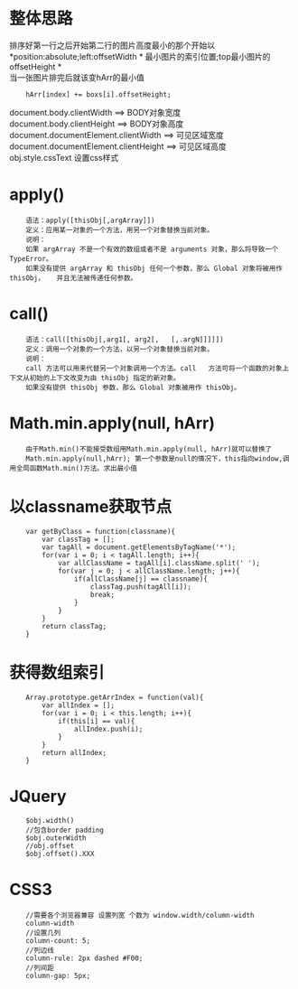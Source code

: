 整体思路
===
排序好第一行之后开始第二行的图片高度最小的那个开始以 *position:absolute;left:offsetWidth * 最小图片的索引位置;top最小图片的offsetHeight   *  
当一张图片排完后就该变hArr的最小值      

		hArr[index] += boxs[i].offsetHeight;

document.body.clientWidth ==> BODY对象宽度    
document.body.clientHeight ==> BODY对象高度    
document.documentElement.clientWidth ==> 可见区域宽度    
document.documentElement.clientHeight ==> 可见区域高度    
obj.style.cssText 设置css样式      

apply()    
====
		语法：apply([thisObj[,argArray]])   
		定义：应用某一对象的一个方法，用另一个对象替换当前对象。   
		说明：   
		如果 argArray 不是一个有效的数组或者不是 arguments 对象，那么将导致一个 TypeError。   
		如果没有提供 argArray 和 thisObj 任何一个参数，那么 Global 对象将被用作 thisObj，   并且无法被传递任何参数。    

call()    
====
		语法：call([thisObj[,arg1[, arg2[,   [,.argN]]]]]) 
		定义：调用一个对象的一个方法，以另一个对象替换当前对象。   
		说明：   
		call 方法可以用来代替另一个对象调用一个方法。call   方法可将一个函数的对象上下文从初始的上下文改变为由 thisObj 指定的新对象。 
		如果没有提供 thisObj 参数，那么 Global 对象被用作 thisObj。   

Math.min.apply(null, hArr)  
====
		由于Math.min()不能接受数组用Math.min.apply(null, hArr)就可以替换了
		Math.min.apply(null,hArr); 第一个参数是null的情况下，this指向window,调用全局函数Math.min()方法。求出最小值
以classname获取节点   
==== 
		var getByClass = function(classname){
			var classTag = [];
			var tagAll = document.getElementsByTagName('*');
			for(var i = 0; i < tagAll.length; i++){
				var allClassName = tagAll[i].className.split(' ');
				for(var j = 0; j < allClassName.length; j++){
					if(allClassName[j] == classname){
						classTag.push(tagAll[i]);
						break;
					}
				}
			}
			return classTag;
		}
获得数组索引  
====
		Array.prototype.getArrIndex = function(val){
			var allIndex = [];
			for(var i = 0; i < this.length; i++){
				if(this[i] == val){
					allIndex.push(i);
				}
			}
			return allIndex;
		}

JQuery  
====
		$obj.width()
		//包含border padding  
		$obj.outerWidth
		//obj.offset
		$obj.offset().XXX

CSS3 
==== 
		//需要各个浏览器兼容 设置列宽 个数为 window.width/column-width
		column-width
		//设置几列
		column-count: 5;
		//列边线
		column-rule: 2px dashed #F00;
		//列间距
		column-gap: 5px;
